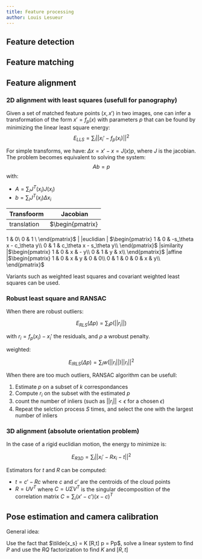 ```yaml
---
title: Feature processing
author: Louis Lesueur
---
```


## Feature detection

## Feature matching

## Feature alignment

### 2D alignment with least squares (usefull for panography)

Given a set of matched feature points $(x,x')$ in two images, one can infer a transformation of the form $x'=f_p(x)$ with parameters $p$ that can be found by minimizing the linear least square energy:
$$
E_{LLS} = \sum_i ||x_i'-f_p(x_i)||^2
$$

For simple transforms, we have: $\Delta x = x'-x = J(x)p$, where $J$ is the jacobian. The problem becomes equivalent to solving the system:
$$
Ab = p
$$
with:

+ $A = \sum_i J^T(x_i) J(x_i)$
+ $b = \sum_i J^T(x_i) \Delta x_i$

| Transfoorm | Jacobian |
|-|-|
|translation | $\begin{pmatrix}
1 & 0\\
0 & 1 \\
\end{pmatrix}$ |
|euclidian | $\begin{pmatrix}
1 & 0 & -s_\theta x - c_\theta y\\
0 & 1 & c_\theta x - s_\theta y\\
\end{pmatrix}$
|similarity |$\begin{pmatrix}
1 & 0 &  x & - y\\
0 & 1 &  y & x\\
\end{pmatrix}$
|affine |$\begin{pmatrix}
1 & 0 &  x & y & 0 & 0\\
0 & 1 &  0 & 0 & x & y\\
\end{pmatrix}$

Variants such as weighted least squares and covariant weighted least squares can be used.

### Robust least square and RANSAC

When there are robust outliers:

$$
E_{RLS}(\Delta p) = \sum_i \rho(||r_i||)
$$

with $r_i=f_p(x_i)-x_i'$ the residuals, and $\rho$ a wrobust penalty.

weighted:

$$
E_{IRLS}(\Delta p) = \sum_i w(||r_i||) ||r_i||^2
$$

When there are too much outliers, RANSAC algorithm can be usefull:

1. Estimate $p$ on a subset of $k$ correspondances
2. Compute $r_i$ on the subset with the estimated $p$
3. count the number of inliers (such as $||r_i|| < \epsilon$ for a chosen $\epsilon$)
4. Repeat the selction process $S$ times, and select the one with the largest number of inliers

### 3D alignment (absolute orientation problem)

In the case of a rigid euclidian motion, the energy to minimize is:

$$
E_{R3D} = \sum_i ||x_i' - Rx_i -t ||^2
$$

Estimators for $t$ and $R$ can be computed:

+ $t = c'-Rc$ where $c$ and $c'$ are the centroids of the cloud points
+ $R=UV^T$ where  $C=U \Sigma V^T$ is the singular decomposition of the correlation matrix $C = \sum_i (x'-c')(x-c)^T$

## Pose estimation and camera calibration

General idea:

Use the fact that $\tilde{x_s} = K [R,t] p = Pp$, solve a linear system to find $P$ and use the $RQ$ factorization to find $K$ and $[R,t]$
